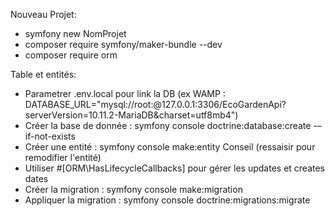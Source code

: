 Nouveau Projet:

-   symfony new NomProjet
-   composer require symfony/maker-bundle --dev
-   composer require orm

Table et entités:

-   Parametrer .env.local pour link la DB (ex WAMP : DATABASE_URL="mysql://root:@127.0.0.1:3306/EcoGardenApi?serverVersion=10.11.2-MariaDB&charset=utf8mb4")
-   Créer la base de donnée : symfony console doctrine:database:create -–if-not-exists
-   Créer une entité : symfony console make:entity Conseil (ressaisir pour remodifier l'entité)
-   Utiliser #[ORM\HasLifecycleCallbacks] pour gérer les updates et creates dates
-   Créer la migration : symfony console make:migration
-   Appliquer la migration : symfony console doctrine:migrations:migrate
